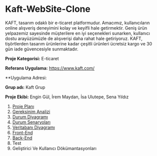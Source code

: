 # Kaft-WebSite-Clone
KAFT, tasarım odaklı bir e-ticaret platformudur. Amacımız, kullanıcıların online alışveriş deneyimini kolay ve keyifli hale getirmektir. Geniş ürün yelpazemiz sayesinde müşterilere en iyi seçenekleri sunarken, kullanıcı dostu arayüzümüzle de alışverişi daha rahat hale getiriyoruz. KAFT, tişörtlerden tasarım ürünlerine kadar çeşitli ürünleri ücretsiz kargo ve 30 gün iade güvencesiyle sunmaktadır.

**Proje Kategorisi:** E-ticaret

**Referans Uygulama:** https://www.kaft.com/

**Uygulama Adresi:

**Grup adı:** Kaft Grup

**Proje Ekibi:** Engin Gül, İrem Maydan, İsa Ulutepe, Sena Yıldız

1. [Proje Planı](Proje-Planı.md)
2. [Gereksinim Analizi](gereksinim-analizi.md)
3. [Durum Diyagramı](Durum-Diyagramı.md)
4. [Durum Senaryoları](Durum-Senaryoları.md)
5. [Veritabanı Diyagramı](Veritabanı-Diyagramı.md)
6. [Front-End](Front-End.md)
7. [Back-End](Back-End.md)
8. Test
9. Geliştirici Ve Kullanıcı Dökümantasyonları
